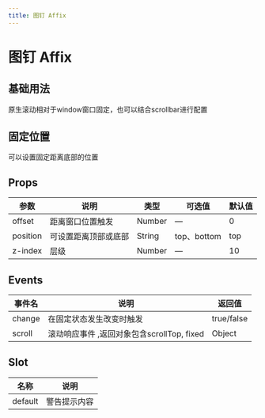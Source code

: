 ```yaml
---
title: 图钉 Affix
---
```


<f-back-top></f-back-top>

# 图钉 Affix

## 基础用法

原生滚动相对于window窗口固定，也可以结合scrollbar进行配置

<preview path="./demo/Affix/Basic.vue"></preview>

## 固定位置

可以设置固定距离底部的位置

<preview path="./demo/Affix/Position.vue"></preview>

## Props

| 参数     | 说明                 | 类型   | 可选值      | 默认值 |
| -------- | -------------------- | ------ | ----------- | ------ |
| offset   | 距离窗口位置触发     | Number | —           | 0      |
| position | 可设置距离顶部或底部 | String | top、bottom | top    |
| z-index  | 层级                 | Number | —           | 10     |

## Events

| 事件名 | 说明                                       | 返回值     |
| ------ | ------------------------------------------ | ---------- |
| change | 在固定状态发生改变时触发                   | true/false |
| scroll | 滚动响应事件 ,返回对象包含scrollTop, fixed | Object     |

## Slot

| 名称    | 说明         |
| ------- | ------------ |
| default | 警告提示内容 |
